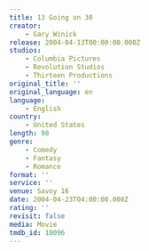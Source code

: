 ```yaml
---
title: 13 Going on 30
creator:
    - Gary Winick
release: 2004-04-13T00:00:00.000Z
studios:
    - Columbia Pictures
    - Revolution Studios
    - Thirteen Productions
original_title: ''
original_language: en
language:
    - English
country:
    - United States
length: 98
genre:
    - Comedy
    - Fantasy
    - Romance
format: ''
service: ''
venue: Savoy 16
date: 2004-04-23T04:00:00.000Z
rating: ''
revisit: false
media: Movie
tmdb_id: 10096
---
```



